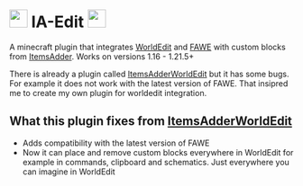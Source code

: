 # <img src="https://minecraft.wiki/images/Wooden_Axe_JE2_BE2.png" height=32> IA-Edit <img src="https://minecraft.wiki/images/Crafting_Table_JE4_BE3.png" height=32>
A minecraft plugin that integrates [WorldEdit](https://dev.bukkit.org/projects/worldedit) and [FAWE](https://www.spigotmc.org/resources/fastasyncworldedit.13932/) with custom blocks from [ItemsAdder](https://www.spigotmc.org/resources/%E2%9C%A8itemsadder%E2%AD%90emotes-mobs-items-armors-hud-gui-emojis-blocks-wings-hats-liquids.73355/). Works on versions 1.16 - 1.21.5+

There is already a plugin called [ItemsAdderWorldEdit](https://www.spigotmc.org/resources/addon-itemsadder-worldedit.79012/) but it has some bugs. For example it does not work with the latest version of FAWE. That insipred me to create my own plugin for worldedit integration.

## What this plugin fixes from [ItemsAdderWorldEdit](https://www.spigotmc.org/resources/addon-itemsadder-worldedit.79012/)
- Adds compatibility with the latest version of FAWE
- Now it can place and remove custom blocks everywhere in WorldEdit for example in commands, clipboard and schematics. Just everywhere you can imagine in WorldEdit
